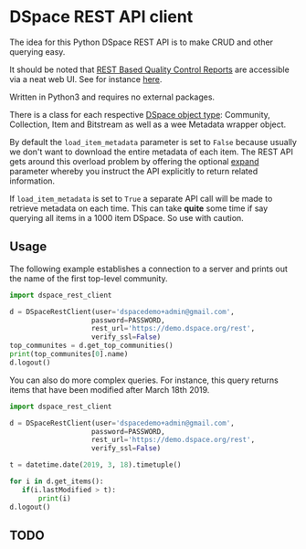 # DSpace REST API client

The idea for this Python DSpace REST API is to make CRUD and other querying easy.

It should be noted that [REST Based Quality Control Reports](https://wiki.duraspace.org/display/DSDOC6x/REST+Based+Quality+Control+Reports)
are accessible via a neat web UI. See for instance [here](https://demo.dspace.org/rest/static/reports/query.html).

Written in Python3 and requires no external packages.

There is a class for each respective [DSpace object type](https://wiki.duraspace.org/display/DSDOC6x/REST+API#RESTAPI-Model-Objectdatatypes):
Community, Collection, Item and Bitstream as well as a wee Metadata wrapper object.

By default the `load_item_metadata` parameter is set to `False` because usually we
don't want to download the entire metadata of each item. The REST API gets around
this overload problem by offering the optional
[expand](https://wiki.duraspace.org/display/DSDOC6x/REST+API#RESTAPI-RESTEndpoints)
parameter whereby you instruct the API explicitly to return related information. 

If `load_item_metadata` is set to `True` a separate API call will be made to
retrieve metadata on each time. This can take **quite** some time if say
querying all items in a 1000 item DSpace. So use with caution.

## Usage
The following example establishes a connection to a server and prints out the
name of the first top-level community.

 ```python
 import dspace_rest_client

d = DSpaceRestClient(user='dspacedemo+admin@gmail.com',
                     password=PASSWORD,
                     rest_url='https://demo.dspace.org/rest',
                     verify_ssl=False)
top_communites = d.get_top_communities()
print(top_communites[0].name)
d.logout()
 ```
 
 You can also do more complex queries. For instance, this query returns items
 that have been modified after March 18th 2019.
 
 ```python
 import dspace_rest_client

d = DSpaceRestClient(user='dspacedemo+admin@gmail.com',
                     password=PASSWORD,
                     rest_url='https://demo.dspace.org/rest',
                     verify_ssl=False)

t = datetime.date(2019, 3, 18).timetuple()

for i in d.get_items():
    if(i.lastModified > t):
        print(i)
d.logout()
 ```
 
 ## TODO
 